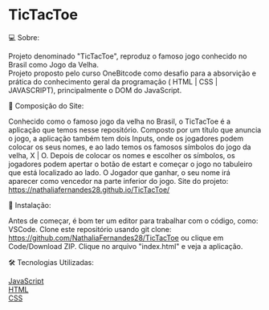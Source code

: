 # TicTacToe


💻 Sobre:

Projeto denominado "TicTacToe", reproduz o famoso jogo conhecido no Brasil como Jogo da Velha.   
Projeto proposto pelo curso OneBitcode como desafio para a absorvição e prática do conhecimento geral da programação ( HTML | CSS | JAVASCRIPT), principalmente o DOM do JavaScript. 



📝 Composição do Site:

Conhecido como o famoso jogo da velha no Brasil, o TicTacToe é a aplicação que temos nesse repositório. 
Composto por um título que anuncia o jogo, a aplicação também tem dois Inputs, onde os jogadores podem colocar os seus nomes, e ao lado temos os 
famosos símbolos do jogo da velha, X | O.
Depois de colocar os nomes e escolher os símbolos, os jogadores podem apertar o botão de estart e começar o jogo no tabuleiro que está localizado ao lado.
O Jogador que ganhar, o seu nome irá aparecer como vencedor na parte inferior do jogo. 
 Site do projeto: https://nathaliafernandes28.github.io/TicTacToe/

🏁 Instalação:

Antes de começar, é bom ter um editor para trabalhar com o código, como: VSCode. 
Clone este repositório usando git clone: https://github.com/NathaliaFernandes28/TicTacToe ou clique em Code/Download ZIP.
Clique no arquivo "index.html" e veja a aplicação.

🛠️ Tecnologias Utilizadas:  

[JavaScript](https://developer.mozilla.org/pt-BR/docs/Web/JavaScript)
<br>
[HTML](https://developer.mozilla.org/pt-BR/docs/Web/HTML)
<br>
[CSS](https://developer.mozilla.org/pt-BR/docs/Web/CSS)
